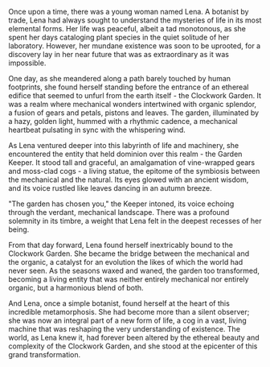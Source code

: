 Once upon a time, there was a young woman named Lena. A botanist by trade, Lena had always sought to understand the mysteries of life in its most elemental forms. Her life was peaceful, albeit a tad monotonous, as she spent her days cataloging plant species in the quiet solitude of her laboratory. However, her mundane existence was soon to be uprooted, for a discovery lay in her near future that was as extraordinary as it was impossible.

One day, as she meandered along a path barely touched by human footprints, she found herself standing before the entrance of an ethereal edifice that seemed to unfurl from the earth itself - the Clockwork Garden. It was a realm where mechanical wonders intertwined with organic splendor, a fusion of gears and petals, pistons and leaves. The garden, illuminated by a hazy, golden light, hummed with a rhythmic cadence, a mechanical heartbeat pulsating in sync with the whispering wind.

As Lena ventured deeper into this labyrinth of life and machinery, she encountered the entity that held dominion over this realm - the Garden Keeper. It stood tall and graceful, an amalgamation of vine-wrapped gears and moss-clad cogs - a living statue, the epitome of the symbiosis between the mechanical and the natural. Its eyes glowed with an ancient wisdom, and its voice rustled like leaves dancing in an autumn breeze.

"The garden has chosen you," the Keeper intoned, its voice echoing through the verdant, mechanical landscape. There was a profound solemnity in its timbre, a weight that Lena felt in the deepest recesses of her being.

From that day forward, Lena found herself inextricably bound to the Clockwork Garden. She became the bridge between the mechanical and the organic, a catalyst for an evolution the likes of which the world had never seen. As the seasons waxed and waned, the garden too transformed, becoming a living entity that was neither entirely mechanical nor entirely organic, but a harmonious blend of both.

And Lena, once a simple botanist, found herself at the heart of this incredible metamorphosis. She had become more than a silent observer; she was now an integral part of a new form of life, a cog in a vast, living machine that was reshaping the very understanding of existence. The world, as Lena knew it, had forever been altered by the ethereal beauty and complexity of the Clockwork Garden, and she stood at the epicenter of this grand transformation.